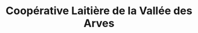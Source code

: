 ---
title: "Coopérative Laitière de la Vallée des Arves"
url: /saint-michel-de-maurienne/cooperative-laitiere-de-la-vallee-des-arves/
shop: fromage
---